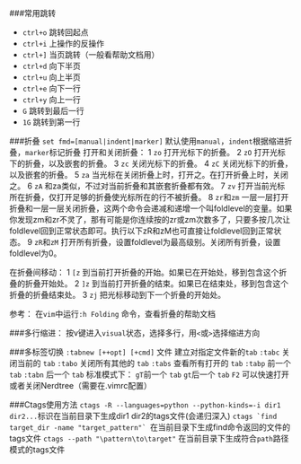 ###常用跳转
 - `ctrl+o` 跳转回起点
 - `ctrl+i` 上操作的反操作
 - `ctrl+]` 当页跳转（一般看帮助文档用）
 - `ctrl+d` 向下半页
 - `ctrl+u` 向上半页
 - `ctrl+e` 向下一行
 - `ctrl+y` 向上一行
 - `G` 跳转到最后一行
 - `1G` 跳转到第一行

###折叠
`set fmd=[manual|indent|marker]` 默认使用`manual`，`indent`根据缩进折叠，`marker`标记折叠
打开和关闭折叠：
1  `zo`  打开光标下的折叠。
2  `zO`  打开光标下的折叠，以及嵌套的折叠。
3  `zc`  关闭光标下的折叠。
4  `zC`  关闭光标下的折叠，以及嵌套的折叠。
5  `za`  当光标在关闭折叠上时，打开之。在打开折叠上时，关闭之。
6  `zA`  和za类似，不过对当前折叠和其嵌套折叠都有效。
7  `zv`  打开当前光标所在折叠，仅打开足够的折叠使光标所在的行不被折叠。
8  `zr`和`zm`  一层一层打开折叠和一层一层关闭折叠，这两个命令会递减和递增一个叫foldlevel的变量。如果你发现zm和zr不灵了，那有可能是你连续按的zr或zm次数多了，只要多按几次让foldlevel回到正常状态即可。执行以下zR和zM也可直接让foldlevel回到正常状态。
9  `zR`和`zM`  打开所有折叠，设置foldlevel为最高级别。关闭所有折叠，设置foldlevel为0。
 
在折叠间移动：
1  `[z`  到当前打开折叠的开始。如果已在开始处，移到包含这个折叠的折叠开始处。
2  `]z`  到当前打开折叠的结束。如果已在结束处，移到包含这个折叠的折叠结束处。
3  `zj`  把光标移动到下一个折叠的开始处。

参考：
在`vim`中运行`:h Folding` 命令，查看折叠的帮助文档


###多行缩进：
按v键进入`visual`状态，选择多行，用`<`或`>`选择缩进方向


###多标签切换
`:tabnew [++opt] [+cmd]` 文件 建立对指定文件新的`tab`
`:tabc` 关闭当前的 `tab`
`:tabo` 关闭所有其他的 `tab`
`:tabs` 查看所有打开的 `tab`
`:tabp` 前一个 `tab`
`:tabn` 后一个 `tab`
标准模式下：
`gT`前一个 `tab`
`gt`后一个 `tab`
`F2` 可以快速打开或者关闭Nerdtree（需要在.vimrc配置）


###Ctags使用方法
`ctags -R --languages=python --python-kinds=-i dir1 dir2...`标识在当前目录下生成dir1 dir2的tags文件(会递归深入)
```ctags `find target_dir -name "target_pattern"` ```在当前目录下生成find命令返回的文件的tags文件
`ctags --path "\pattern\to\target"` 在当前目录下生成符合`path`路径模式的tags文件
